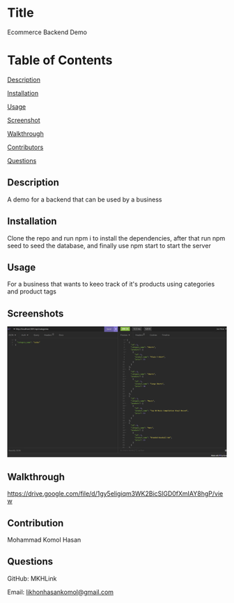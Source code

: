 


# Title
Ecommerce Backend Demo

# Table of Contents
[Description](#description)

[Installation](#instalation)

[Usage](#usage)

[Screenshot](#screenshots)

[Walkthrough](#walkthrough)

[Contributors](#contributors)

[Questions](#questions)

## Description
A demo for a backend that can be used by a business

## Installation
Clone the repo and run npm i to install the dependencies, after that run npm seed to seed the database, and finally use npm start to start the server

## Usage
For a business that wants to keeo track of it's products using categories and product tags


## Screenshots


![alt text](./assets/screenshots/screenshot.png)


## Walkthrough 
https://drive.google.com/file/d/1gy5eligiqm3WK2BicSlGD0fXmIAY8hgP/view

## Contribution
Mohammad Komol Hasan


## Questions
GitHub: MKHLink

Email: likhonhasankomol@gmail.com
    